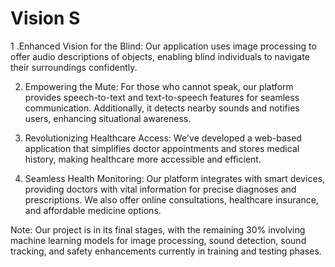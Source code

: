 # Vision S
1 .Enhanced Vision for the Blind: Our application uses image processing to offer audio descriptions of objects, enabling blind individuals to navigate their surroundings confidently.

2. Empowering the Mute: For those who cannot speak, our platform provides speech-to-text and text-to-speech features for seamless communication. Additionally, it detects nearby sounds and notifies users, enhancing situational awareness.

3. Revolutionizing Healthcare Access: We've developed a web-based application that simplifies doctor appointments and stores medical history, making healthcare more accessible and efficient.

4. Seamless Health Monitoring: Our platform integrates with smart devices, providing doctors with vital information for precise diagnoses and prescriptions. We also offer online consultations, healthcare insurance, and affordable medicine options.

Note: Our project is in its final stages, with the remaining 30% involving machine learning models for image processing, sound detection, sound tracking, and safety enhancements currently in training and testing phases.
